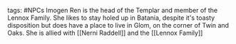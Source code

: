 tags: #NPCs
Imogen Ren is the head of the Templar and member of the Lennox Family. She likes to stay holed up in Batania, despite it's toasty disposition but does have a place to live in Glom, on the corner of Twin and Oaks. She is allied with [[Nerni Raddell]] and the [[Lennox Family]] 